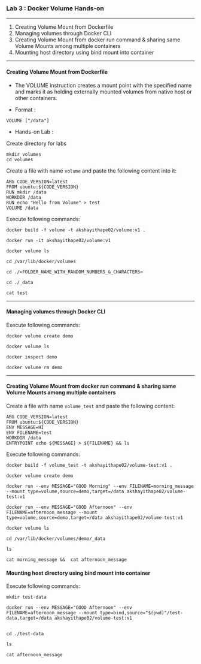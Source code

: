 ### Lab 3 : Docker Volume Hands-on

---

1. Creating Volume Mount from Dockerfile
2. Managing volumes through Docker CLI
3. Creating Volume Mount from docker run command & sharing same Volume Mounts among multiple containers
4. Mounting host directory using bind mount into container

---

#### Creating Volume Mount from Dockerfile

* The VOLUME instruction creates a mount point with the specified name and marks it as holding externally mounted volumes from native host or other containers.

* Format :

```
VOLUME ["/data"]
```

* Hands-on Lab :

Create directory for labs

```
mkdir volumes
cd volumes
```

Create a file with name `volume` and paste the following content into it:

```
ARG CODE_VERSION=latest
FROM ubuntu:${CODE_VERSION}
RUN mkdir /data
WORKDIR /data
RUN echo "Hello from Volume" > test
VOLUME /data
```

Execute following commands:

```
docker build -f volume -t akshayithape02/volume:v1 .

docker run -it akshayithape02/volume:v1

docker volume ls

cd /var/lib/docker/volumes

cd ./<FOLDER_NAME_WITH_RANDOM_NUMBERS_&_CHARACTERS>

cd ./_data
 
cat test 
```

---

#### Managing volumes through Docker CLI

Execute following commands:

```
docker volume create demo

docker volume ls

docker inspect demo

docker volume rm demo
```

---

#### Creating Volume Mount from docker run command & sharing same Volume Mounts among multiple containers

Create a file with name `volume_test` and paste the following content:

```
ARG CODE_VERSION=latest
FROM ubuntu:${CODE_VERSION}
ENV MESSAGE=HI
ENV FILENAME=test
WORKDIR /data
ENTRYPOINT echo ${MESSAGE} > ${FILENAME} && ls
```

Execute following commands:

```
docker build -f volume_test -t akshayithape02/volume-test:v1 .

docker volume create demo

docker run --env MESSAGE="GOOD Morning" --env FILENAME=morning_message --mount type=volume,source=demo,target=/data akshayithape02/volume-test:v1

docker run --env MESSAGE="GOOD Afternoon" --env FILENAME=afternoon_message --mount type=volume,source=demo,target=/data akshayithape02/volume-test:v1

docker volume ls

cd /var/lib/docker/volumes/demo/_data

ls

cat morning_message &&  cat afternoon_message
```

#### Mounting host directory using bind mount into container

Execute following commands:

```
mkdir test-data

docker run --env MESSAGE="GOOD Afternoon" --env FILENAME=afternoon_message --mount type=bind,source="$(pwd)"/test-data,target=/data akshayithape02/volume-test:v1


cd ./test-data

ls 

cat afternoon_message
```
